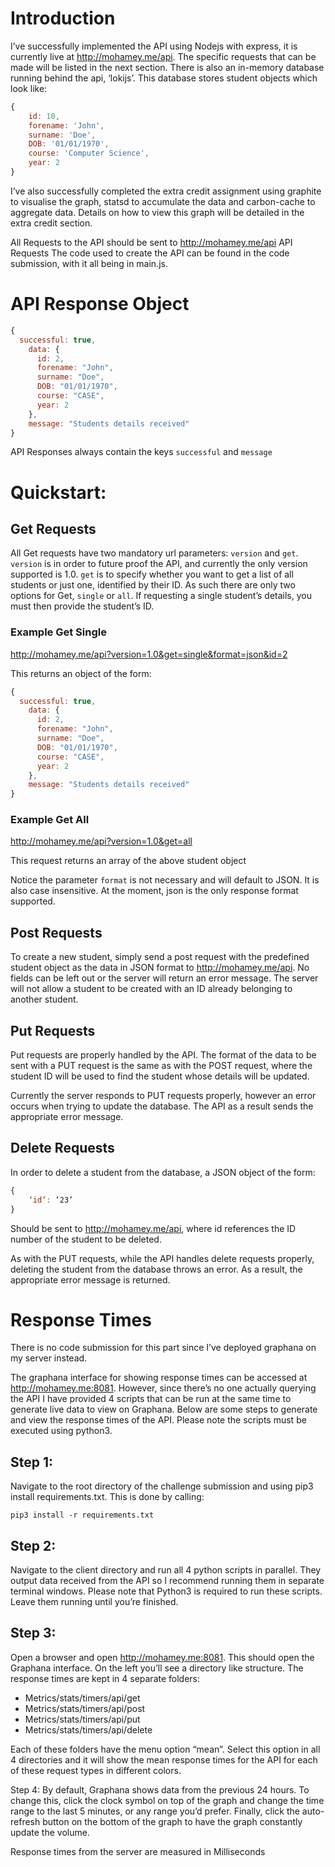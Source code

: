 # Introduction
I’ve successfully implemented the API using Nodejs with express, it is currently live at http://mohamey.me/api. The specific requests that can be made will be listed in the next section. There is also an in-memory database running behind the api, ‘lokijs’. This database stores student objects which look like:
```javascript
{
	id: 10,
	forename: 'John',
	surname: 'Doe',
	DOB: '01/01/1970',
	course: 'Computer Science',
	year: 2
}
```

I’ve also successfully completed the extra credit assignment using graphite to visualise the graph, statsd to accumulate the data and carbon-cache to aggregate data. Details on how to view this graph will be detailed in the extra credit section.


All Requests to the API should be sent to http://mohamey.me/api
API Requests
The code used to create the API can be found in the code submission, with it all being in main.js.

# API Response Object
```javascript
{
  successful: true,
    data: {
      id: 2,
      forename: "John",
      surname: "Doe",
      DOB: "01/01/1970",
      course: "CASE",
      year: 2
    },
    message: "Students details received"
}
```

API Responses always contain the keys `successful` and `message`

# Quickstart:
## Get Requests
All Get requests have two mandatory url parameters: `version` and `get`. `version` is in order to future proof the API, and currently the only version supported is 1.0. `get` is to specify whether you want to get a list of all students or just one, identified by their ID. As such there are only two options for Get, `single` or `all`. If requesting a single student’s details, you must then provide the student’s ID.

### Example Get Single
http://mohamey.me/api?version=1.0&get=single&format=json&id=2

This returns an object of the form:
```javascript
{
  successful: true,
    data: {
      id: 2,
      forename: "John",
      surname: "Doe",
      DOB: "01/01/1970",
      course: "CASE",
      year: 2
    },
    message: "Students details received"
}
```

### Example Get All
http://mohamey.me/api?version=1.0&get=all

This request returns an array of the above student object

Notice the parameter `format` is not necessary and will default to JSON. It is also case insensitive. At the moment, json is the only response format supported.

## Post Requests
To create a new student, simply send a post request with the predefined student object as the data in JSON format to http://mohamey.me/api. No fields can be left out or the server will return an error message. The server will not allow a student to be created with an ID already belonging to another student.

## Put Requests
Put requests are properly handled by the API. The format of the data to be sent with a PUT request is the same as with the POST request, where the student ID will be used to find the student whose details will be updated. 

Currently the server responds to PUT requests properly, however an error occurs when trying to update the database. The API as a result sends the appropriate error message.

## Delete Requests
In order to delete a student from the database, a JSON object of the form:
```javascript
{
	‘id’: ‘23’
}
```
Should be sent to http://mohamey.me/api, where id references the ID number of the student to be deleted.

As with the PUT requests, while the API handles delete requests properly, deleting the student from the database throws an error. As a result, the appropriate error message is returned.


# Response Times
There is no code submission for this part since I’ve deployed graphana on my server instead.

The graphana interface for showing response times can be accessed at http://mohamey.me:8081. However, since there’s no one actually querying the API I have provided 4 scripts that can be run at the same time to generate live data to view on Graphana. Below are some steps to generate and view the response times of the API. Please note the scripts must be executed using python3.


## Step 1:
Navigate to the root directory of the challenge submission and using pip3 install requirements.txt. This is done by calling:

```
pip3 install -r requirements.txt
```

## Step 2:
Navigate to the client directory and run all 4 python scripts in parallel. They output data received from the API so I recommend running them in separate terminal windows. Please note that Python3 is required to run these scripts. Leave them running until you’re finished.

## Step 3:
Open a browser and open http://mohamey.me:8081. This should open the Graphana interface. On the left you’ll see a directory like structure. The response times are kept in 4 separate folders:
* Metrics/stats/timers/api/get
* Metrics/stats/timers/api/post
* Metrics/stats/timers/api/put
* Metrics/stats/timers/api/delete

Each of these folders have the menu option “mean”. Select this option in all 4 directories and it will show the mean response times for the API for each of these request types in different colors.

Step 4:
By default, Graphana shows data from the previous 24 hours. To change this, click the clock symbol on top of the graph and change the time range to the last 5 minutes, or any range you’d prefer. Finally, click the auto-refresh button on the bottom of the graph to have the graph constantly update the volume.

Response times from the server are measured in Milliseconds



